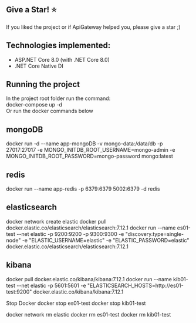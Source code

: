 ## Give a Star! :star:
If you liked the project or if ApiGateway helped you, please give a star ;)

## Technologies implemented:

- ASP.NET Core 8.0 (with .NET Core 8.0)
- .NET Core Native DI

## Running the project
In the project root folder run the command:  
docker-compose up -d  
Or run the docker commands below  

## mongoDB
docker run -d --name app-mongoDB -v mongo-data:/data/db -p 27017:27017 -e MONGO_INITDB_ROOT_USERNAME=mongo-admin -e MONGO_INITDB_ROOT_PASSWORD=mongo-password mongo:latest

## redis
docker run --name app-redis -p 6379:6379 5002:6379 -d redis

## elasticsearch
docker network create elastic
docker pull docker.elastic.co/elasticsearch/elasticsearch:7.12.1
docker run --name es01-test --net elastic -p 9200:9200 -p 9300:9300 -e "discovery.type=single-node" -e "ELASTIC_USERNAME=elastic" -e "ELASTIC_PASSWORD=elastic" docker.elastic.co/elasticsearch/elasticsearch:7.12.1

## kibana
docker pull docker.elastic.co/kibana/kibana:7.12.1
docker run --name kib01-test --net elastic -p 5601:5601 -e "ELASTICSEARCH_HOSTS=http://es01-test:9200" docker.elastic.co/kibana/kibana:7.12.1

Stop Docker
docker stop es01-test
docker stop kib01-test

docker network rm elastic
docker rm es01-test
docker rm kib01-test